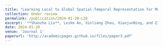 ```yaml
---
title: "Learning Local to Global Spatial-Temporal Representation for Motor Imagery Classification"
collection: Under review
permalink: /publication/2024-01-20-L2G
excerpt: '**Shaozhe Liu**, Leike An, Xinliang Zhou, XiaojunNing, and Ziyu Jia*'
date: 2024-01-20
venue: 'Journal 1'
paperurl: 'http://academicpages.github.io/files/paper3.pdf'
---
```

